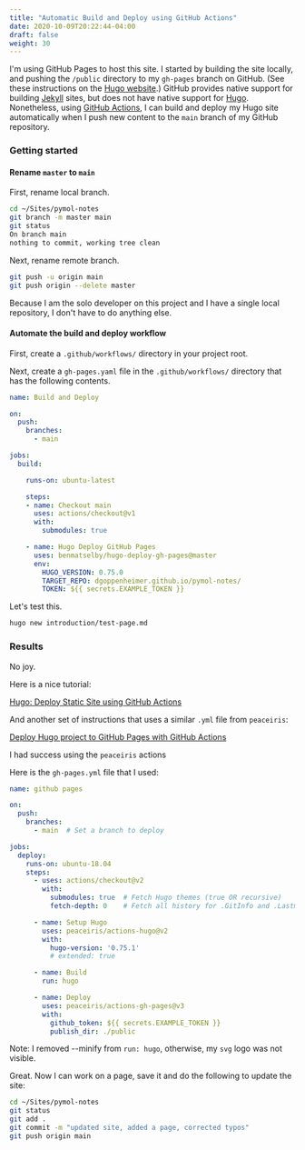 ```yaml
---
title: "Automatic Build and Deploy using GitHub Actions"
date: 2020-10-09T20:22:44-04:00
draft: false
weight: 30
---
```


I'm using GitHub Pages to host this site. I started by building the site locally, and pushing the `/public` directory to my `gh-pages` branch on GitHub. (See these instructions on the [Hugo website](https://gohugo.io/hosting-and-deployment/hosting-on-github/).) GitHub provides native support for building [Jekyll](https://jekyllrb.com/) sites, but does not have native support for [Hugo](https://gohugo.io/). Nonetheless, using [GitHub Actions](https://github.com/features/actions), I can build and deploy my Hugo site automatically when I push new content to the `main` branch of my GitHub repository.

### Getting started

#### Rename `master` to `main`

First, rename local branch.

```zsh
cd ~/Sites/pymol-notes
git branch -m master main
git status
On branch main
nothing to commit, working tree clean
```

Next, rename remote branch.

```zsh
git push -u origin main
git push origin --delete master
```

Because I am the solo developer on this project and I have a single local repository, I don't have to do anything else.

#### Automate the build and deploy workflow

First, create a `.github/workflows/` directory in your project root. 

Next, create a `gh-pages.yaml` file in the `.github/workflows/` directory that has the following contents.

```yaml
name: Build and Deploy

on:
  push:
    branches:
      - main

jobs:
  build:

    runs-on: ubuntu-latest

    steps:
    - name: Checkout main
      uses: actions/checkout@v1
      with:
        submodules: true

    - name: Hugo Deploy GitHub Pages
      uses: benmatselby/hugo-deploy-gh-pages@master
      env:
        HUGO_VERSION: 0.75.0
        TARGET_REPO: dgoppenheimer.github.io/pymol-notes/
        TOKEN: ${{ secrets.EXAMPLE_TOKEN }}
```

Let's test this.

```zsh
hugo new introduction/test-page.md
```

### Results

No joy.

Here is a nice tutorial:

[Hugo: Deploy Static Site using GitHub Actions](https://www.google.com/amp/s/ruddra.com/amp/hugo-deploy-static-page-using-github-actions/)

And another set of instructions that uses a similar `.yml` file from `peaceiris`:

[Deploy Hugo project to GitHub Pages with GitHub Actions](https://discourse.gohugo.io/t/deploy-hugo-project-to-github-pages-with-github-actions/20725)

I had success using the `peaceiris` actions

Here is the `gh-pages.yml` file that I used:

```yaml
name: github pages

on:
  push:
    branches:
      - main  # Set a branch to deploy

jobs:
  deploy:
    runs-on: ubuntu-18.04
    steps:
      - uses: actions/checkout@v2
        with:
          submodules: true  # Fetch Hugo themes (true OR recursive)
          fetch-depth: 0    # Fetch all history for .GitInfo and .Lastmod

      - name: Setup Hugo
        uses: peaceiris/actions-hugo@v2
        with:
          hugo-version: '0.75.1'
          # extended: true

      - name: Build
        run: hugo

      - name: Deploy
        uses: peaceiris/actions-gh-pages@v3
        with:
          github_token: ${{ secrets.EXAMPLE_TOKEN }}
          publish_dir: ./public
```

Note: I removed --minify from `run: hugo`, otherwise, my `svg` logo was not visible.

Great. Now I can work on a page, save it and do the following to update the site:

```zsh
cd ~/Sites/pymol-notes
git status
git add .
git commit -m "updated site, added a page, corrected typos"
git push origin main
```
